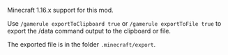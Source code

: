 Minecraft 1.16.x support for this mod.

Use `/gamerule exportToClipboard true` or `/gamerule exportToFile true` to export the /data command output to the clipboard or file.

The exported file is in the folder `.minecraft/export`.
